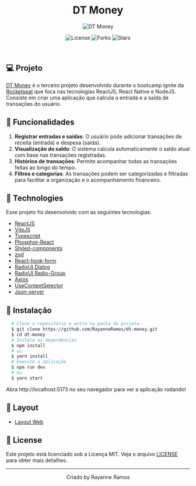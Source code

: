 <h1 align='center'>DT Money</h1>

<p align='center'>
  <img src='https://user-images.githubusercontent.com/43352880/228633649-9eb41566-6785-40ac-80a9-23a7785cb3ff.png' alt='DT Money' />
</p>

<p  align='center'>
  <img src='https://img.shields.io/badge/license-MIT-%23835afd' alt='License' />
  <img src='https://img.shields.io/badge/forks-MIT-%23835afd' alt='Forks' />
  <img src='https://img.shields.io/badge/stars-MIT-%23835afd' alt='Stars' />
</p>

<br>

## 💻 Projeto

[DT Money](https://dt-money-pjzalrilq-rayanneramos.vercel.app/) é o terceiro projeto desenvolvido durante o bootcamp ignite da [Rocketseat](https://www.rocketseat.com.br/) que foca nas tecnologias ReactJS, React Native e NodeJS. Consiste em criar uma aplicação que calcula a entrada e a saída de transações do usuário.

## 🌟 Funcionalidades

1. **Registrar entradas e saídas**: O usuário pode adicionar transações de receita (entrada) e despesa (saída). 
2. **Visualização do saldo**: O sistema calcula automaticamente o saldo atual com base nas transações registradas. 
3. **Histórico de transações**: Permite acompanhar todas as transações feitas ao longo do tempo.
4. **Filtros e categorias**: As transações podem ser categorizadas e filtradas para facilitar a organização e o acompanhamento financeiro.

## 🧪 Technologies

Esse projeto foi desenvolvido com as seguintes tecnologias:

- [ReactJS](https://reactjs.org/)
- [ViteJS](https://vitejs.dev/)
- [Typescript](https://www.typescriptlang.org/)
- [Phosphor-React](https://phosphoricons.com/)
- [Styled-components](https://www.styled-components.com/)
- [zod](https://github.com/colinhacks/zod)
- [React-hook-form](https://react-hook-form.com/)
- [RadixUI Dialog](https://www.radix-ui.com/docs/primitives/components/dialog)
- [RadixUI Radio-Group](https://www.radix-ui.com/docs/primitives/components/radio-group)
- [Axios](https://axios-http.com/ptbr/docs/intro)
- [UseContextSelector](https://github.com/dai-shi/use-context-selector)
- [Json-server](https://github.com/typicode/json-server)

## 🚀 Instalação

```bash
  # Clone o repositório e entre na pasta do projeto
  $ git clone https://github.com/RayanneRamos/dt-money.git
  $ cd dt-money
  # Instale as dependências
  $ npm install
  # ou
  $ yarn install
  # Execute a aplicação
  $ npm run dev
  # ou
  $ yarn start
```

Abra http://localhost:5173 no seu navegador para ver a aplicação rodando!

## 🔖 Layout

- [Layout Web](<https://www.figma.com/file/iA93GeR6BHcC7Y2u4RlSNE/DT-Money-(Community)?node-id=42020-2584&t=nzpn59xYERdq9Yml-0>)

## 📝 License

Este projeto está licenciado sob a Licença MIT. Veja o arquivo [LICENSE](LICENSE) para obter mais detalhes.

---

<p align='center'>Criado by Rayanne Ramos</p>
